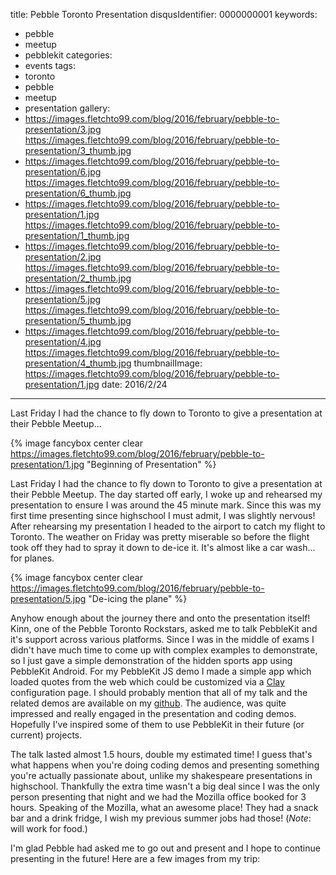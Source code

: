 title: Pebble Toronto Presentation
disqusIdentifier: 0000000001
keywords:
- pebble
- meetup
- pebblekit
categories:
- events
tags:
- toronto
- pebble
- meetup
- presentation
gallery:
- https://images.fletchto99.com/blog/2016/february/pebble-to-presentation/3.jpg https://images.fletchto99.com/blog/2016/february/pebble-to-presentation/3_thumb.jpg
- https://images.fletchto99.com/blog/2016/february/pebble-to-presentation/6.jpg https://images.fletchto99.com/blog/2016/february/pebble-to-presentation/6_thumb.jpg
- https://images.fletchto99.com/blog/2016/february/pebble-to-presentation/1.jpg https://images.fletchto99.com/blog/2016/february/pebble-to-presentation/1_thumb.jpg
- https://images.fletchto99.com/blog/2016/february/pebble-to-presentation/2.jpg https://images.fletchto99.com/blog/2016/february/pebble-to-presentation/2_thumb.jpg
- https://images.fletchto99.com/blog/2016/february/pebble-to-presentation/5.jpg https://images.fletchto99.com/blog/2016/february/pebble-to-presentation/5_thumb.jpg
- https://images.fletchto99.com/blog/2016/february/pebble-to-presentation/4.jpg https://images.fletchto99.com/blog/2016/february/pebble-to-presentation/4_thumb.jpg
thumbnailImage: https://images.fletchto99.com/blog/2016/february/pebble-to-presentation/1.jpg
date: 2016/2/24
---

Last Friday I had the chance to fly down to Toronto to give a presentation at their Pebble Meetup...
<!-- excerpt -->

{% image fancybox center clear https://images.fletchto99.com/blog/2016/february/pebble-to-presentation/1.jpg "Beginning of Presentation" %}

Last Friday I had the chance to fly down to Toronto to give a presentation at their Pebble Meetup. The day started off early, I woke up and rehearsed my presentation to ensure I was around the 45 minute mark. Since this was my first time presenting since highschool I must admit, I was slightly nervous! After rehearsing my presentation I headed to the airport to catch my flight to Toronto. The weather on Friday was pretty miserable so before the flight took off they had to spray it down to de-ice it. It's almost like a car wash... for planes.

{% image fancybox center clear https://images.fletchto99.com/blog/2016/february/pebble-to-presentation/5.jpg "De-icing the plane" %}

Anyhow enough about the journey there and onto the presentation itself! Kinn, one of the Pebble Toronto Rockstars, asked me to talk PebbleKit and it's support across various platforms. Since I was in the middle of exams I didn't have much time to come up with complex examples to demonstrate, so I just gave a simple demonstration of the hidden sports app using PebbleKit Android. For my PebbleKit JS demo I made a simple app which loaded quotes from the web which could be customized via a [Clay](https://github.com/pebble/clay) configuration page. I should probably mention that all of my talk and the related demos are available on my  [github](https://github.com/fletchto99/PebbleTo-Presentation). The audience, was quite impressed and really engaged in the presentation and coding demos. Hopefully I've inspired some of them to use PebbleKit in their future (or current) projects.

The talk lasted almost 1.5 hours, double my estimated time! I guess that's what happens when you're doing coding demos and presenting something you're actually passionate about, unlike my shakespeare presentations in highschool. Thankfully the extra time wasn't a big deal since I was the only person presenting that night and we had the Mozilla office booked for 3 hours. Speaking of the Mozilla, what an awesome place! They had a snack bar and a drink fridge, I wish my previous summer jobs had those! (_Note_: will work for food.)

I'm glad Pebble had asked me to go out and present and I hope to continue presenting in the future! Here are a few images from my trip:
<!-- more -->
